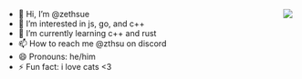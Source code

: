<a href="https://discord.com/users/1226223193292017745"><img align="right" src="https://lanyard-profile-readme.vercel.app/api/1226223193292017745?theme=dark&bg=150c1c&animated=true&hideDiscrim=true&borderRadius=10px&idleMessage=Probably%20doing%20something%20else..." /></a>

- 👋 Hi, I’m @zethsue
- 👀 I’m interested in js, go, and c++
- 🌱 I’m currently learning c++ and rust
- 📫 How to reach me @zthsu on discord
- 😄 Pronouns: he/him
- ⚡ Fun fact: i love cats <3
